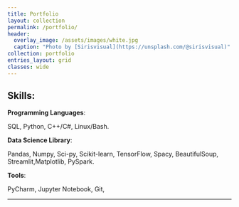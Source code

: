 ```yaml
---
title: Portfolio
layout: collection
permalink: /portfolio/
header:
  overlay_image: /assets/images/white.jpg
  caption: "Photo by [Sirisvisual](https://unsplash.com/@sirisvisual)"
collection: portfolio
entries_layout: grid
classes: wide
---
```

## Skills:

__Programming Languages__: 

SQL, Python, C++/C#, Linux/Bash.

__Data Science Library__: 

Pandas, Numpy, Sci-py, Scikit-learn, TensorFlow, Spacy, BeautifulSoup, Streamlit,Matplotlib, PySpark.

__Tools__: 
 
 PyCharm, Jupyter Notebook, Git, 
 
___
 


